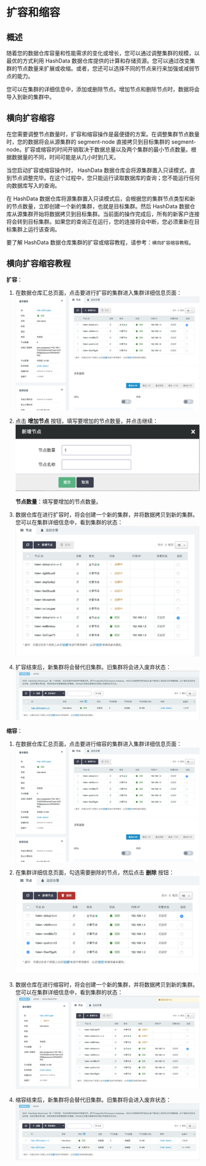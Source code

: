 # 扩容和缩容

## 概述

随着您的数据仓库容量和性能需求的变化或增长，您可以通过调整集群的规模，以最优的方式利用 HashData 数据仓库提供的计算和存储资源。您可以通过改变集群的节点数量来扩展或收缩。或者，您还可以选择不同的节点来行来加强或减弱节点的能力。

您可以在集群的详细信息中，添加或删除节点。增加节点和删除节点时，数据将会导入到新的集群中。

## 横向扩容缩容

在您需要调整节点数量时，扩容和缩容操作是最便捷的方案。在调整集群节点数量时，您的数据将会从源集群的 segment-node 直接拷贝到目标集群的 segment-node。扩容或缩容的时间开销取决于数据总量以及两个集群的最小节点数量。根据数据量的不同，时间可能是从几小时到几天。

当您启动扩容或缩容操作时， HashData 数据仓库会将源集群置入只读模式，直到节点调整完毕。在这个过程中，您只能运行读取数据库的查询；您不能运行任何向数据库写入的查询。

在 HashData 数据仓库将源集群置入只读模式后，会根据您的集群节点类型和新的节点数量，立即创建一个新的集群，也就是目标集群。然后 HashData 数据仓库从源集群开始将数据拷贝到目标集群。当前面的操作完成后，所有的新客户连接将会转到目标集群。如果您的查询正在运行，您的连接将会中断，您必须重新在目标集群上运行该查询。

要了解  HashData 数据仓库集群的扩容或缩容教程，请参考：`横向扩容缩容教程`。

## 横向扩容缩容教程

**扩容**：

1. 在数据仓库汇总页面，点击要进行扩容的集群进入集群详细信息页面：  
   ![](assets/create_16_creating_done.png)

2. 点击 **增加节点** 按钮，填写要增加的节点数量，并点击继续：  
   ![](assets/resize_add_node.png)

   **节点数量**：填写要增加的节点数量。

3. 数据仓库在进行扩容时，将会创建一个新的集群，并将数据拷贝到新的集群。您可以在集群详细信息中，看到集群的状态：  
   ![](assets/resize_2_to_5.png)

4. 扩容结束后，新集群将会替代旧集群。旧集群将会进入废弃状态：  
   ![](assets/node_5_summary.png)

**缩容**：

1. 在数据仓库汇总页面，点击要进行缩容的集群进入集群详细信息页面：  
   ![](assets/create_16_creating_done.png)

2. 在集群详细信息页面，勾选需要删除的节点，然后点击 **删除** 按钮：  
   ![](assets/resize_decrease_selection.png)

3. 数据仓库在进行缩容时，将会创建一个新的集群，并将数据拷贝到新的集群。您可以在集群详细信息中，看到集群的状态：  
   ![](assets/resize_decreasing.png)

4. 缩容结束后，新集群将会替代旧集群。旧集群将会进入废弃状态：  
   ![](assets/resize_decrease_done.png)

